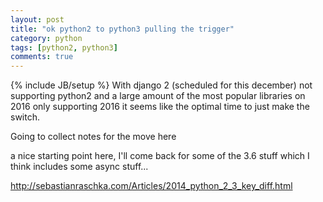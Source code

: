 ```yaml
---
layout: post
title: "ok python2 to python3 pulling the trigger"
category: python
tags: [python2, python3]
comments: true
---
```

{% include JB/setup %}
With django 2 (scheduled for this december) not supporting python2 and a large amount of the most popular libraries on 2016 only supporting 2016 it seems like the optimal time to just make the switch.  
  
Going to collect notes for the move here  
  
a nice starting point here, I'll come back for some of the 3.6 stuff which I think includes some async stuff...
  
<http://sebastianraschka.com/Articles/2014_python_2_3_key_diff.html>

